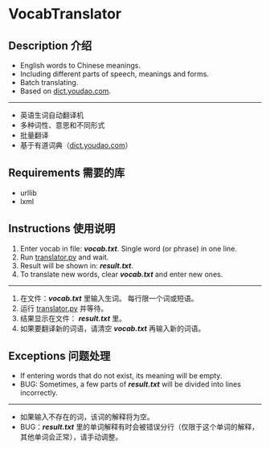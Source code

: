 # VocabTranslator

## Description 介绍

* English words to Chinese meanings.
* Including different parts of speech, meanings and forms.
* Batch translating.
* Based on <a href="http://dict.youdao.com/">dict.youdao.com</a>.
---
* 英语生词自动翻译机
* 多种词性、意思和不同形式
* 批量翻译
* 基于有道词典（<a href="http://dict.youdao.com/">dict.youdao.com</a>）

## Requirements 需要的库

* urllib
* lxml

## Instructions 使用说明

1. Enter vocab in file: __*vocab.txt*__. Single word (or phrase) in one line.
2. Run <a href="translator.py">translator.py</a> and wait.
3. Result will be shown in: __*result.txt*__.
4. To translate new words, clear __*vocab.txt*__ and enter new ones.
---
1. 在文件：__*vocab.txt*__ 里输入生词。 每行限一个词或短语。
2. 运行 <a href="translator.py">translator.py</a> 并等待。
3. 结果显示在文件： __*result.txt*__ 里。
4. 如果要翻译新的词语，请清空 __*vocab.txt*__ 再输入新的词语。

## Exceptions 问题处理

* If entering words that do not exist, its meaning will be empty.
* BUG: Sometimes, a few parts of __*result.txt*__ will be divided into lines incorrectly.
---
* 如果输入不存在的词，该词的解释将为空。
* BUG：__*result.txt*__ 里的单词解释有时会被错误分行（仅限于这个单词的解释，其他单词会正常），请手动调整。
